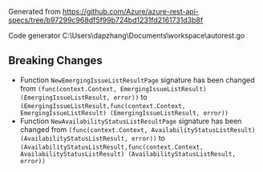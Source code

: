 
Generated from https://github.com/Azure/azure-rest-api-specs/tree/b97299c968df5f99b724bd1231fd2161731d3b8f

Code generator C:\Users\dapzhang\Documents\workspace\autorest.go

## Breaking Changes

- Function `NewEmergingIssueListResultPage` signature has been changed from `(func(context.Context, EmergingIssueListResult) (EmergingIssueListResult, error))` to `(EmergingIssueListResult,func(context.Context, EmergingIssueListResult) (EmergingIssueListResult, error))`
- Function `NewAvailabilityStatusListResultPage` signature has been changed from `(func(context.Context, AvailabilityStatusListResult) (AvailabilityStatusListResult, error))` to `(AvailabilityStatusListResult,func(context.Context, AvailabilityStatusListResult) (AvailabilityStatusListResult, error))`

